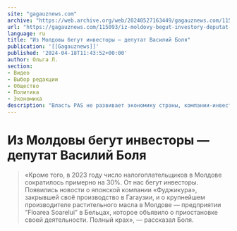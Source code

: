```yaml
---
site: "gagauznews.com"
archive: "https://web.archive.org/web/20240527163449/gagauznews.com/115093/iz-moldovy-begut-investory-deputat-vasilij-bolya.html"
url: "https://gagauznews.com/115093/iz-moldovy-begut-investory-deputat-vasilij-bolya.html"
language: ru
title: "Из Молдовы бегут инвесторы — депутат Василий Боля"
publication: '[[Gagauznews]]'
published: '2024-04-18T11:43:52+00:00'
author: Ольга Л.
section:
- Видео
- Выбор редакции
- Общество
- Политика
- Экономика
description: "Власть PAS не развивает экономику страны, компании-инвесторы также сворачивают свои производства в Гагаузии, заявил независимый депутат и представитель политбюро партии «Renaștere-Возрождение» Василий Боля, напомнив о дефиците бюджета в 16-18 млрд леев в 2023 году. «Кроме того, в 2023 году число налогоплательщиков в Молдове сократилось примерно на 30%. От нас бегут инвесторы. Появились новости о японской компании «Фуджикура», закрывшей своё производство в Гагаузии, и о крупнейшем производителе растительного масла в Молдове — предприятии ”Floarea Soarelui” в Бельцах, которое объявило о приостановке своей деятельности. Полный крах», — рассказал Боля."
---
```


# Из Молдовы бегут инвесторы — депутат Василий Боля

> «Кроме того, в 2023 году число налогоплательщиков в Молдове сократилось примерно на 30%. От нас бегут инвесторы. Появились новости о японской компании «Фуджикура», закрывшей своё производство в Гагаузии, и о крупнейшем производителе растительного масла в Молдове — предприятии ”Floarea Soarelui” в Бельцах, которое объявило о приостановке своей деятельности. Полный крах», — рассказал Боля.